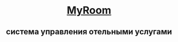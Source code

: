 <br/>
<p align="center">
  <a href="#">
     <h1 style="text-align: center;">MyRoom</h1>
  </a>

  <h2 align="center">
    система управления отельными услугами
    <br/>
    <br/>
  </h2>
</p>

